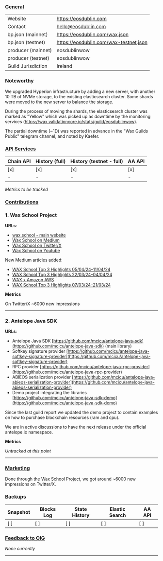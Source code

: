 ### <ins>General</ins>

|  |  |
| --- | --- |
| Website | https://eosdublin.com |
| Contact | hello@eosdublin.com |
| bp.json (mainnet) | https://eosdublin.com/wax.json |
| bp.json (testnet) | https://eosdublin.com/wax-testnet.json |
| producer (mainnet) | eosdublinwow |
| producer (testnet) | eosdublinwow |
| Guild Jurisdiction | Ireland |

### <ins>Noteworthy</ins>
We upgraded Hyperion infrastructure by adding a new server, with another 10 TB of NVMe storage, to the existing elasticsearch cluster. Some shards were moved to the new server to balance the storage.

During the process of moving the shards, the elasticsearch cluster was marked as "Yellow" which was picked up as downtime by the monitoring services (https://wax.validationcore.io/stats/guild/eosdublinwow).

The partial downtime (~1D) was reported in advance in the "Wax Guilds Public" telegram channel, and noted by Kaefer. 

### <ins>API Services</ins>

| Chain API | History (full) | History (testnet - full) | AA API |
|---|---|---|---|
| [x] | [x] | [x] | [x] |
| - | - | - | - |

*Metrics to be tracked*

### <ins>Contributions</ins>

### 1. Wax School Project 
**URLs**:
- [wax.school - main website](https://wax.school)
- [Wax School on Medium](https://medium.com/@waxblockchain)
- [Wax School on Twitter/X](https://twitter.com/waxschool_)
- [Wax School on Youtube](https://www.youtube.com/channel/UCwV0PjHGLr3jzwkHTLxwlpg)


New Medium articles added:
 - [WAX School Top 3 Highlights 05/04/24–11/04/24](https://medium.com/@waxblockchain/wax-school-top-3-highlights-05-04-24-11-04-24-c3b5f6e21db0)
 - [WAX School Top 3 Highlights 22/03/24–04/04/24](https://medium.com/@waxblockchain/wax-school-top-3-highlights-22-03-24-04-04-24-c76ebb778cdd)
 - [WAX x Amazon AWS](https://medium.com/@waxblockchain/wax-x-amazon-aws-cb3ad4022618)
 - [WAX School Top 3 Highlights 07/03/24–21/03/24](https://medium.com/@waxblockchain/wax-school-top-3-highlights-07-03-24-21-03-24-4b364e1ffade)


**Metrics**

On Twitter/X ~6000 new impressions


---
### 2. Antelope Java SDK

**URLs**:
- Antelope Java SDK [https://github.com/mcicu/antelope-java-sdk](https://github.com/mcicu/antelope-java-sdk) (main library)
- Softkey signature provider [https://github.com/mcicu/antelope-java-softkey-signature-provider](https://github.com/mcicu/antelope-java-softkey-signature-provider) 
- RPC provider [https://github.com/mcicu/antelope-java-rpc-provider](https://github.com/mcicu/antelope-java-rpc-provider)
- ABIEOS serialization provider [https://github.com/mcicu/antelope-java-abieos-serialization-provider](https://github.com/mcicu/antelope-java-abieos-serialization-provider)
- Demo project integrating the libraries
[https://github.com/mcicu/antelope-java-sdk-demo](https://github.com/mcicu/antelope-java-sdk-demo)

Since the last guild report we updated the demo project to contain examples on how to purchase blockchain resources (ram and cpu).

We are in active discussions to have the next release under the official antelope.io namespace.

**Metrics**

*Untracked at this point*

---

### <ins>Marketing</ins>
Done through the Wax School Project, we got around ~6000 new impressions on Twitter/X.

### <ins>Backups </ins>

| Snapshot | Blocks Log | State History | Elastic Search | AA API |
|--------|--------|--------|--------|--------|
| [ ] | [ ] | [ ] | [ ] | [ ] |


### <ins>Feedback to OIG</ins>
*None currently*

----

